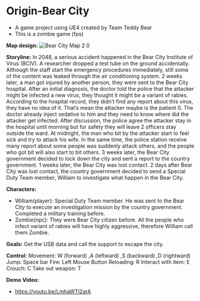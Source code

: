 # Origin-Bear City
- A game project using UE4 created by Team Teddy Bear 
- This is a zombie game (fps)

**Map design:**
![Bear City Map 2 0](https://user-images.githubusercontent.com/76657240/172545380-eccd5973-6e9f-4693-9e38-bcee342ac576.png)

**Storyline:**
In 2048, a serious accident happened in the Bear City Institute of Virus (BCIV). A researcher dropped a test tube on the ground accidentally. Although the staff start the emergency procedures immediately, still some of the content was leaked through the air conditioning system. 2 weeks later, a man got injured by another person, they were sent to the Bear City hospital. After an initial diagnosis, the doctor told the police that the attacker might be infected a new virus, they thought it might be a variant of rabies. According to the hospital record, they didn’t find any report about this virus, they have no idea of it. That’s mean the attacker maybe is the patient 0. The doctor already inject sedative to him and they need to know where did the attacker get infected. After discussion, the police agree the attacker stay in the hospital until morning but for safety they will leave 2 officers stay outside the ward. At midnight, the man who bit by the attacker start to feel sick and try to attack his wife. In the same time, the police station receive many report about some people was suddenly attack others, and the people who got bit will also start to bit others. 3 weeks later, the Bear City government decided to lock down the city and sent a report to the country government. 1 weeks later, the Bear City was lost contact. 2 days after Bear City was lost contact, the country government decided to send a Special Duty Team member, William to investigate what happen in the Bear City.

**Characters:**
- William(player): Special Duty Team member. He was sent to the Bear City to execute an investigation mission by the country government. Completed a military training before.
- Zombie(npc): They were Bear City citizen before. All the people who infect variant of rabies will have highly aggressive, therefore William call them Zombie.

**Goals:**
Get the USB data and call the support to escape the city.

**Control:**
Movement: W (forward) ,A (leftward) ,S (backward) ,D (rightward)
Jump: Space bar
Fire: Left Mouse Button
Reloading: R
Interact with item: E
Crouch: C
Take out weapon: T

**Demo Video:**
- https://youtu.be/LmhaWTl2arA
